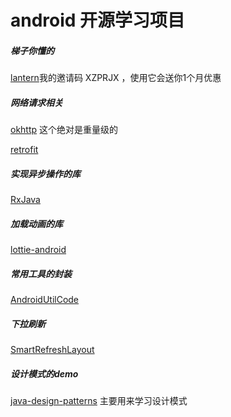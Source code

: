 # android 开源学习项目

##### 梯子你懂的
[lantern](https://github.com/getlantern/lantern)我的邀请码 XZPRJX ，使用它会送你1个月优惠

##### 网络请求相关
[okhttp](https://github.com/square/okhttp) 这个绝对是重量级的

[retrofit](https://github.com/square/retrofit)

##### 实现异步操作的库
[RxJava](https://github.com/ReactiveX/RxJava)

##### 加载动画的库
[lottie-android](https://github.com/airbnb/lottie-android)

##### 常用工具的封装
[AndroidUtilCode](https://github.com/Blankj/AndroidUtilCode)

##### 下拉刷新
[SmartRefreshLayout](https://github.com/scwang90/SmartRefreshLayout)

##### 设计模式的demo
[java-design-patterns](https://github.com/iluwatar/java-design-patterns) 主要用来学习设计模式



